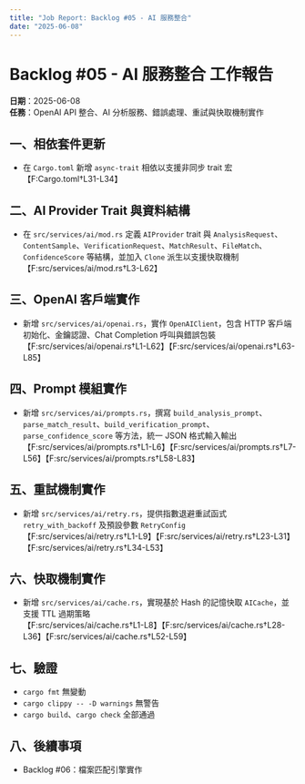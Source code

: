 ```yaml
---
title: "Job Report: Backlog #05 - AI 服務整合"
date: "2025-06-08"
---
```


# Backlog #05 - AI 服務整合 工作報告

**日期**：2025-06-08  
**任務**：OpenAI API 整合、AI 分析服務、錯誤處理、重試與快取機制實作

## 一、相依套件更新

- 在 `Cargo.toml` 新增 `async-trait` 相依以支援非同步 trait 宏  
  【F:Cargo.toml†L31-L34】

## 二、AI Provider Trait 與資料結構

- 在 `src/services/ai/mod.rs` 定義 `AIProvider` trait 與 `AnalysisRequest`、`ContentSample`、`VerificationRequest`、`MatchResult`、`FileMatch`、`ConfidenceScore` 等結構，並加入 `Clone` 派生以支援快取機制  
  【F:src/services/ai/mod.rs†L3-L62】

## 三、OpenAI 客戶端實作

- 新增 `src/services/ai/openai.rs`，實作 `OpenAIClient`，包含 HTTP 客戶端初始化、金鑰認證、Chat Completion 呼叫與錯誤包裝  
  【F:src/services/ai/openai.rs†L1-L62】【F:src/services/ai/openai.rs†L63-L85】

## 四、Prompt 模組實作

- 新增 `src/services/ai/prompts.rs`，撰寫 `build_analysis_prompt`、`parse_match_result`、`build_verification_prompt`、`parse_confidence_score` 等方法，統一 JSON 格式輸入輸出  
  【F:src/services/ai/prompts.rs†L1-L6】【F:src/services/ai/prompts.rs†L7-L56】【F:src/services/ai/prompts.rs†L58-L83】

## 五、重試機制實作

- 新增 `src/services/ai/retry.rs`，提供指數退避重試函式 `retry_with_backoff` 及預設參數 `RetryConfig`  
  【F:src/services/ai/retry.rs†L1-L9】【F:src/services/ai/retry.rs†L23-L31】【F:src/services/ai/retry.rs†L34-L53】

## 六、快取機制實作

- 新增 `src/services/ai/cache.rs`，實現基於 Hash 的記憶快取 `AICache`，並支援 TTL 過期策略  
  【F:src/services/ai/cache.rs†L1-L8】【F:src/services/ai/cache.rs†L28-L36】【F:src/services/ai/cache.rs†L52-L59】

## 七、驗證

- `cargo fmt` 無變動
- `cargo clippy -- -D warnings` 無警告
- `cargo build`、`cargo check` 全部通過

## 八、後續事項

- Backlog #06：檔案匹配引擎實作
